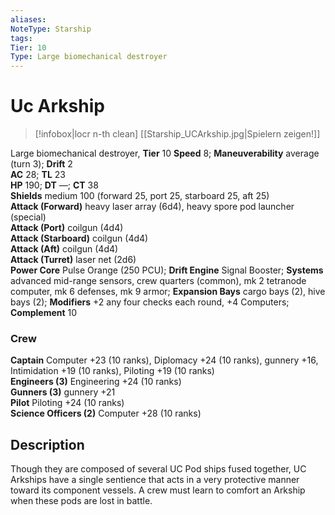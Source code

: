 ```yaml
---
aliases: 
NoteType: Starship
tags: 
Tier: 10
Type: Large biomechanical destroyer
---
```


# Uc Arkship

> [!infobox|locr n-th clean]
>  [[Starship_UCArkship.jpg|Spielern zeigen!]]
> 
Large biomechanical destroyer, **Tier** 10 
**Speed** 8; **Maneuverability** average (turn 3); **Drift** 2  
**AC** 28; **TL** 23  
**HP** 190; **DT** —; **CT** 38  
**Shields** medium 100 (forward 25, port 25, starboard 25, aft 25)  
**Attack (Forward)** heavy laser array (6d4), heavy spore pod launcher (special)  
**Attack (Port)** coilgun (4d4)  
**Attack (Starboard)** coilgun (4d4)  
**Attack (Aft)** coilgun (4d4)  
**Attack (Turret)** laser net (2d6)  
**Power Core** Pulse Orange (250 PCU); **Drift Engine** Signal Booster; **Systems** advanced mid-range sensors, crew quarters (common), mk 2 tetranode computer, mk 6 defenses, mk 9 armor; **Expansion Bays** cargo bays (2), hive bays (2); **Modifiers** +2 any four checks each round, +4 Computers; **Complement** 10

### Crew

**Captain** Computer +23 (10 ranks), Diplomacy +24 (10 ranks), gunnery +16, Intimidation +19 (10 ranks), Piloting +19 (10 ranks)  
**Engineers (3)** Engineering +24 (10 ranks)  
**Gunners (3)** gunnery +21  
**Pilot** Piloting +24 (10 ranks)  
**Science Officers (2)** Computer +28 (10 ranks)

## Description

Though they are composed of several UC Pod ships fused together, UC Arkships have a single sentience that acts in a very protective manner toward its component vessels. A crew must learn to comfort an Arkship when these pods are lost in battle.

